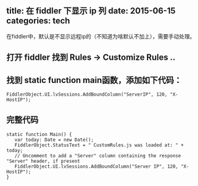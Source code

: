 title: 在 fiddler 下显示 ip 列
date: 2015-06-15
categories: tech
---

在fiddler中，默认是不显示远程ip的（不知道为啥默认不加上），需要手动处理。

<!--more-->

## 打开 fiddler 找到 Rules -> Customize Rules ..

## 找到 static function main函数，添加如下代码：

```
FiddlerObject.UI.lvSessions.AddBoundColumn("ServerIP", 120, "X-HostIP");
```

## 完整代码

```
static function Main() {
   var today: Date = new Date();
   FiddlerObject.StatusText = " CustomRules.js was loaded at: " + today;
   // Uncomment to add a "Server" column containing the response "Server" header, if present
   FiddlerObject.UI.lvSessions.AddBoundColumn("Server IP", 120, "X-HostIP");
}
```